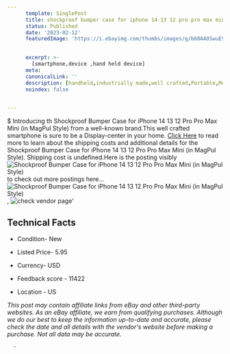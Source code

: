 ```yaml
---
      template: SinglePost
      title: shockproof bumper case for iphone 14 13 12 pro pro max mini in magpul style 
      status: Published
      date: '2023-02-12'
      featuredImage: 'https://i.ebayimg.com/thumbs/images/g/b60AAOSwuE9fut6M/s-l225.jpg'
       

      excerpt: >-
        [smartphone,device ,hand held device]
      meta:
      canonicalLink: ''
      description: [handheld,industrially made,well crafted,Portable,Mobile,Compact,Convenient,Lightweight,Maneuverable,Man-portable,Miniature,Carriable,Hand-held,Light,Holdable,Transportable,Mobile device,Pocket-sized,On-the-go,Wireless,Cordless,Compact size,Convenient size, smartphone,device ,hand held device]
      noindex: false
      

---
```

$
      Introducing th Shockproof Bumper Case for iPhone 14 13 12 Pro Pro Max Mini (in MagPul Style) from a well-known brand.This well crafted smartphone is sure to be a Display-center in your home. [Click Here](https://www.ebay.com/itm/174529754948?hash=item28a2c8b744%3Ag%3Ab60AAOSwuE9fut6M&mkevt=1&mkcid=1&mkrid=711-53200-19255-0&campid=%253CePNCampaignId%253E&customid=%253CreferenceId%253E&toolid=10049) to read more to learn about the shipping costs and additional details for the Shockproof Bumper Case for iPhone 14 13 12 Pro Pro Max Mini (in MagPul Style). Shipping cost is undefined.Here is the posting visibly ![Shockproof Bumper Case for iPhone 14 13 12 Pro Pro Max Mini (in MagPul Style)](https://i.ebayimg.com/thumbs/images/g/b60AAOSwuE9fut6M/s-l225.jpg) to check out more postings here... ![Shockproof Bumper Case for iPhone 14 13 12 Pro Pro Max Mini (in MagPul Style)](https://i.ebayimg.com/images/g/b60AAOSwuE9fut6M/s-l1200.jpg), ![check vendor page](https://origin-galleryplus.ebayimg.com/ws/web/174529754948_2_0_1/225x225.jpg,https://origin-galleryplus.ebayimg.com/ws/web/174529754948_3_0_1/225x225.jpg,https://origin-galleryplus.ebayimg.com/ws/web/174529754948_4_0_1/225x225.jpg,https://origin-galleryplus.ebayimg.com/ws/web/174529754948_5_0_1/225x225.jpg,https://origin-galleryplus.ebayimg.com/ws/web/174529754948_6_0_1/225x225.jpg,https://origin-galleryplus.ebayimg.com/ws/web/174529754948_7_0_1/225x225.jpg,https://origin-galleryplus.ebayimg.com/ws/web/174529754948_8_0_1/225x225.jpg,https://origin-galleryplus.ebayimg.com/ws/web/174529754948_9_0_1/225x225.jpg)'

      

 ## Technical Facts 



     
      

 - Condition- New 


      

 - Listed Price- 5.95 


      

 - Currency- USD 


      

 - Feedback score - 11422 


      

 - Location - US 


      
      

 *_This post may contain affiliate links from eBay and other third-party websites. As an eBay affiliate, we earn from qualifying purchases. Although we do our best to keep the information up-to-date and accurate, please check the date and all details with the vendor's website before making a purchase. Not all data may be accurate._*




      -
